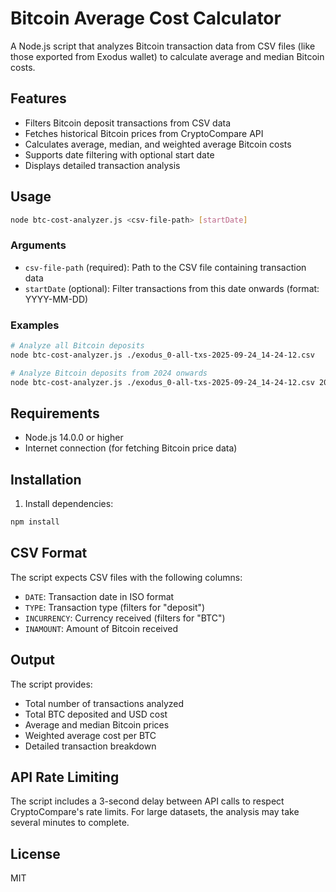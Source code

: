 # Bitcoin Average Cost Calculator

A Node.js script that analyzes Bitcoin transaction data from CSV files (like those exported from Exodus wallet) to calculate average and median Bitcoin costs.

## Features

- Filters Bitcoin deposit transactions from CSV data
- Fetches historical Bitcoin prices from CryptoCompare API
- Calculates average, median, and weighted average Bitcoin costs
- Supports date filtering with optional start date
- Displays detailed transaction analysis

## Usage

```bash
node btc-cost-analyzer.js <csv-file-path> [startDate]
```

### Arguments

- `csv-file-path` (required): Path to the CSV file containing transaction data
- `startDate` (optional): Filter transactions from this date onwards (format: YYYY-MM-DD)

### Examples

```bash
# Analyze all Bitcoin deposits
node btc-cost-analyzer.js ./exodus_0-all-txs-2025-09-24_14-24-12.csv

# Analyze Bitcoin deposits from 2024 onwards
node btc-cost-analyzer.js ./exodus_0-all-txs-2025-09-24_14-24-12.csv 2024-01-01
```

## Requirements

- Node.js 14.0.0 or higher
- Internet connection (for fetching Bitcoin price data)

## Installation

1. Install dependencies:
```bash
npm install
```

## CSV Format

The script expects CSV files with the following columns:
- `DATE`: Transaction date in ISO format
- `TYPE`: Transaction type (filters for "deposit")
- `INCURRENCY`: Currency received (filters for "BTC")
- `INAMOUNT`: Amount of Bitcoin received

## Output

The script provides:
- Total number of transactions analyzed
- Total BTC deposited and USD cost
- Average and median Bitcoin prices
- Weighted average cost per BTC
- Detailed transaction breakdown

## API Rate Limiting

The script includes a 3-second delay between API calls to respect CryptoCompare's rate limits. For large datasets, the analysis may take several minutes to complete.

## License

MIT
